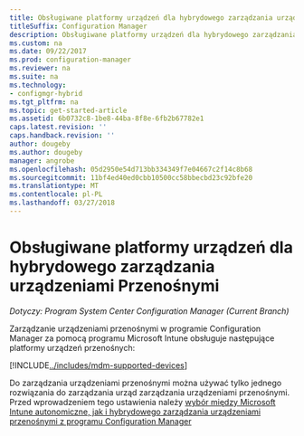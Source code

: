 ```yaml
---
title: Obsługiwane platformy urządzeń dla hybrydowego zarządzania urządzeniami Przenośnymi
titleSuffix: Configuration Manager
description: Obsługiwane platformy urządzeń dla hybrydowego zarządzania urządzeniami przenośnymi.
ms.custom: na
ms.date: 09/22/2017
ms.prod: configuration-manager
ms.reviewer: na
ms.suite: na
ms.technology:
- configmgr-hybrid
ms.tgt_pltfrm: na
ms.topic: get-started-article
ms.assetid: 6b0732c8-1be8-44ba-8f8e-6fb2b67782e1
caps.latest.revision: ''
caps.handback.revision: ''
author: dougeby
ms.author: dougeby
manager: angrobe
ms.openlocfilehash: 05d2950e54d713bb334349f7e04667c2f14c8b68
ms.sourcegitcommit: 11bf4ed40ed0cbb10500cc58bbecbd23c92bfe20
ms.translationtype: MT
ms.contentlocale: pl-PL
ms.lasthandoff: 03/27/2018
---
```

# <a name="supported-device-platforms-for-hybrid-mdm"></a>Obsługiwane platformy urządzeń dla hybrydowego zarządzania urządzeniami Przenośnymi

*Dotyczy: Program System Center Configuration Manager (Current Branch)*

Zarządzanie urządzeniami przenośnymi w programie Configuration Manager za pomocą programu Microsoft Intune obsługuje następujące platformy urządzeń przenośnych:

[!INCLUDE[../includes/mdm-supported-devices](../includes/mdm-supported-devices.md)]

Do zarządzania urządzeniami przenośnymi można używać tylko jednego rozwiązania do zarządzania urząd zarządzania urządzeniami przenośnymi. Przed wprowadzeniem tego ustawienia należy [wybór między Microsoft Intune autonomiczne, jak i hybrydowego zarządzania urządzeniami przenośnymi z programu Configuration Manager](../understand/choose-between-standalone-intune-and-hybrid-mobile-device-management.md)
